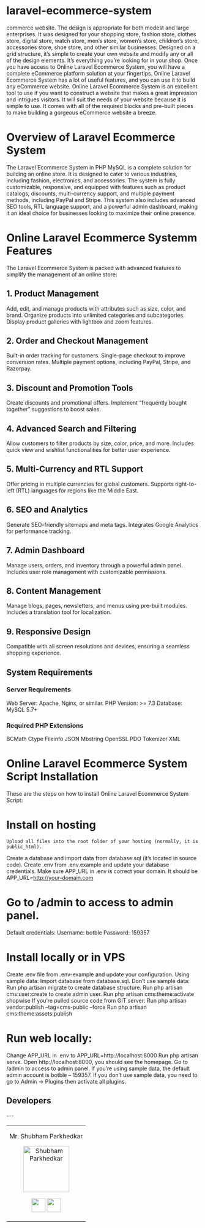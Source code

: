 # laravel-ecommerce-system
commerce website. The design is appropriate for both modest and large enterprises. It was designed for your shopping store, fashion store, clothes store, digital store, watch store, men’s store, women’s store, children’s store, accessories store, shoe store, and other similar businesses. Designed on a grid structure, it’s simple to create your own website and modify any or all of the design elements. It’s everything you’re looking for in your shop. Once you have access to Online Laravel Ecommerce System, you will have a complete eCommerce platform solution at your fingertips.
Online Laravel Ecommerce System has a lot of useful features, and you can use it to build any eCommerce website. Online Laravel Ecommerce System is an excellent tool to use if you want to construct a website that makes a great impression and intrigues visitors. It will suit the needs of your website because it is simple to use. It comes with all of the required blocks and pre-built pieces to make building a gorgeous eCommerce website a breeze.
# Overview of Laravel Ecommerce System
The Laravel Ecommerce System in PHP MySQL is a complete solution for building an online store. It is designed to cater to various industries, including fashion, electronics, and accessories. The system is fully customizable, responsive, and equipped with features such as product catalogs, discounts, multi-currency support, and multiple payment methods, including PayPal and Stripe.
This system also includes advanced SEO tools, RTL language support, and a powerful admin dashboard, making it an ideal choice for businesses looking to maximize their online presence.

# Online Laravel Ecommerce Systemm Features
The Laravel Ecommerce System is packed with advanced features to simplify the management of an online store:

## 1. Product Management
Add, edit, and manage products with attributes such as size, color, and brand.
Organize products into unlimited categories and subcategories.
Display product galleries with lightbox and zoom features.
## 2. Order and Checkout Management
Built-in order tracking for customers.
Single-page checkout to improve conversion rates.
Multiple payment options, including PayPal, Stripe, and Razorpay.
## 3. Discount and Promotion Tools
Create discounts and promotional offers.
Implement “frequently bought together” suggestions to boost sales.
## 4. Advanced Search and Filtering
Allow customers to filter products by size, color, price, and more.
Includes quick view and wishlist functionalities for better user experience.
## 5. Multi-Currency and RTL Support
Offer pricing in multiple currencies for global customers.
Supports right-to-left (RTL) languages for regions like the Middle East.
## 6. SEO and Analytics
Generate SEO-friendly sitemaps and meta tags.
Integrates Google Analytics for performance tracking.
## 7. Admin Dashboard
Manage users, orders, and inventory through a powerful admin panel.
Includes user role management with customizable permissions.
## 8. Content Management
Manage blogs, pages, newsletters, and menus using pre-built modules.
Includes a translation tool for localization.
## 9. Responsive Design
Compatible with all screen resolutions and devices, ensuring a seamless shopping experience.

## System Requirements
### Server Requirements
 Web Server: Apache, Nginx, or similar.
 PHP Version: >= 7.3
 Database: MySQL 5.7+
### Required PHP Extensions
BCMath
Ctype
Fileinfo
JSON
Mbstring
OpenSSL
PDO
Tokenizer
XML
# Online Laravel Ecommerce System Script Installation
These are the steps on how to install Online Laravel Ecommerce System Script:

# Install on hosting
    Upload all files into the root folder of your hosting (normally, it is public_html).
   Create a database and import data from database.sql (it’s located in source code).
   Create .env from .env.example and update your database credentials.
   Make sure APP_URL in .env is correct your domain. It should be APP_URL=http://your-domain.com
# Go to /admin to access to admin panel.
Default credentials:
Username: botble
Password: 159357
# Install locally or in VPS
Create .env file from .env-example and update your configuration.
Using sample data:
Import database from database.sql.
Don’t use sample data:
Run php artisan migrate to create database structure.
Run php artisan cms:user:create to create admin user.
Run php artisan cms:theme:activate shopwise
If you’re pulled source code from GIT server:
Run php artisan vendor:publish –tag=cms-public –force
Run php artisan cms:theme:assets:publish
# Run web locally:
Change APP_URL in .env to APP_URL=http://localhost:8000
Run php artisan serve. Open http://localhost:8000, you should see the homepage.
Go to /admin to access to admin panel.
If you’re using sample data, the default admin account is botble – 159357.
If you don’t use sample data, you need to go to Admin -> Plugins then activate all plugins.

## Developers

<table>
<tr align="center">


<td>

Mr. Shubham Parkhedkar 

<p align="center">
<img src = "https://encrypted-tbn0.gstatic.com/images?q=tbn:ANd9GcS072GHoLgEqAsewUF91RfD8LaNuUKaUa21jw&s"  height="120"
alt="Shubham Parkhedkar">
</p>
<p align="center">
<a href = "https://github.com/mbig-in" target="_blank"><img src = "http://www.iconninja.com/files/241/825/211/round-collaboration-social-github-code-circle-network-icon.svg" width="36" height = "36"/></a>
<a href = "https://in.linkedin.com/in/shubham-parkhedkar/" target="_blank">
<img src = "http://www.iconninja.com/files/863/607/751/network-linkedin-social-connection-circular-circle-media-icon.svg" width="36" height="36"/>
</a>
</p>
</td>
---

